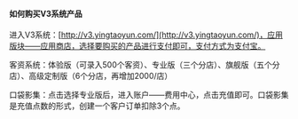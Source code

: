 #### 如何购买V3系统产品

进入V3系统：[http://v3.yingtaoyun.com/](http://v3.yingtaoyun.com/)，应用版块——应用商店，选择要购买的产品进行支付即可，支付方式为支付宝。

客资系统：体验版（可录入500个客资）、专业版（三个分店）、旗舰版（五个分店）、高级定制版（6个分店，再增加2000/店）

口袋影集：点击选择专业版后，进入账户——费用中心，点击充值即可。口袋影集是充值点数的形式，创建一个客户订单扣除3个点。

